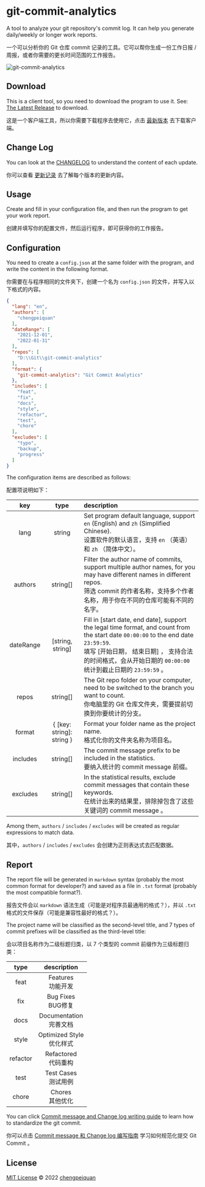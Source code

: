 # git-commit-analytics

A tool to analyze your git repository's commit log. It can help you generate daily/weekly or longer work reports.

一个可以分析你的 Git 仓库 commit 记录的工具。它可以帮你生成一份工作日报 / 周报，或者你需要的更长时间范围的工作报告。

![git-commit-analytics](https://cdn.jsdelivr.net/gh/chengpeiquan/assets-storage/img/2022/01/20220103021254.gif)

## Download

This is a client tool, so you need to download the program to use it. See: [The Latest Release](https://github.com/analyticsjs/git-commit-analytics/releases/latest) to download.

这是一个客户端工具，所以你需要下载程序去使用它，点击 [最新版本](https://github.com/analyticsjs/git-commit-analytics/releases/latest) 去下载客户端。

## Change Log

You can look at the [CHANGELOG](./CHANGELOG.md) to understand the content of each update. 

你可以查看 [更新记录](./CHANGELOG.md) 去了解每个版本的更新内容。

## Usage

Create and fill in your configuration file, and then run the program to get your work report.

创建并填写你的配置文件，然后运行程序，即可获得你的工作报告。

## Configuration

You need to create a `config.json` at the same folder with the program, and write the content in the following format.

你需要在与程序相同的文件夹下，创建一个名为 `config.json` 的文件，并写入以下格式的内容。

```json
{
  "lang": "en",
  "authors": [
    "chengpeiquan"
  ],
  "dateRange": [
    "2021-12-01",
    "2022-01-31"
  ],
  "repos": [
    "D:\\Git\\git-commit-analytics"
  ],
  "format": {
    "git-commit-analytics": "Git Commit Analytics"
  },
  "includes": [
    "feat",
    "fix",
    "docs",
    "style",
    "refactor",
    "test",
    "chore"
  ],
  "excludes": [
    "typo",
    "backup",
    "progress"
  ]
}
```

The configuration items are described as follows:

配置项说明如下：

key|type|description
:-:|:-:|:--
lang|string|Set program default language, support `en` (English) and `zh` (Simplified Chinese).<br>设置软件的默认语言，支持 `en` （英语）和 `zh` （简体中文）。
authors|string[]|Filter the author name of commits, support multiple author names, for you may have different names in different repos.<br>筛选 commit 的作者名称，支持多个作者名称，用于你在不同的仓库可能有不同的名字。
dateRange|[string, string]|Fill in [start date, end date], support the legal time format, and count from the start date `00:00:00` to the end date `23:59:59`.<br>填写 [开始日期， 结束日期] ， 支持合法的时间格式，会从开始日期的 `00:00:00` 统计到截止日期的 `23:59:59` 。
repos|string[]|The Git repo folder on your computer, need to be switched to the branch you want to count.<br>你电脑里的 Git 仓库文件夹，需要提前切换到你要统计的分支。
format|{ [key: string]: string }|Format your folder name as the project name.<br>格式化你的文件夹名称为项目名。
includes|string[]|The commit message prefix to be included in the statistics.<br>要纳入统计的 commit message 前缀。
excludes|string[]|In the statistical results, exclude commit messages that contain these keywords.<br>在统计出来的结果里，排除掉包含了这些关键词的 commit message 。

Among them, `authors` / `includes` / `excludes` will be created as regular expressions to match data.

其中，`authors` / `includes` / `excludes` 会创建为正则表达式去匹配数据。

## Report

The report file will be generated in `markdown` syntax (probably the most common format for developer?) and saved as a file in `.txt` format (probably the most compatible format?).

报告文件会以 `markdown` 语法生成（可能是对程序员最通用的格式？），并以 `.txt` 格式的文件保存（可能是兼容性最好的格式？）。

The project name will be classified as the second-level title, and 7 types of commit prefixes will be classified as the third-level title:

会以项目名称作为二级标题归类，以 7 个类型的 commit 前缀作为三级标题归类：

type|description
:-:|:-:
feat|Features<br>功能开发
fix|Bug Fixes<br>BUG修复
docs|Documentation<br>完善文档
style|Optimized Style<br>优化样式
refactor|Refactored<br>代码重构
test|Test Cases<br>测试用例
chore|Chores<br>其他优化

You can click [Commit message and Change log writing guide](https://www.ruanyifeng.com/blog/2016/01/commit_message_change_log.html) to learn how to standardize the git commit.

你可以点击 [Commit message 和 Change log 编写指南](https://www.ruanyifeng.com/blog/2016/01/commit_message_change_log.html) 学习如何规范化提交 Git Commit 。

## License

[MIT License](./LICENSE) © 2022 [chengpeiquan](https://github.com/chengpeiquan)
